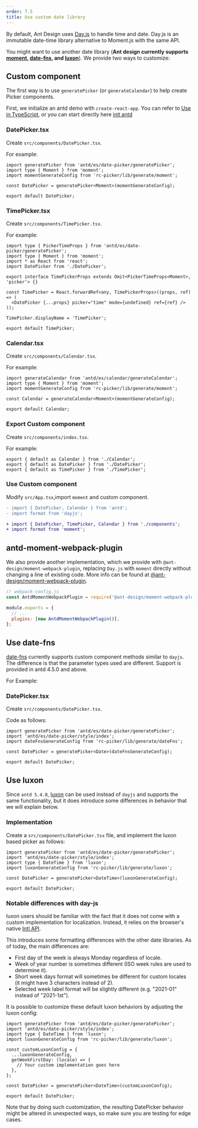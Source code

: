 ```yaml
---
order: 7.5
title: Use custom date library
---
```


By default, Ant Design uses [Day.js](https://day.js.org) to handle time and date. Day.js is an immutable date-time library alternative to Moment.js with the same API.

You might want to use another date library (**Ant design currently supports [moment](http://momentjs.com/), [date-fns](https://date-fns.org), and [luxon](https://moment.github.io/luxon/)**). We provide two ways to customize:

## Custom component

The first way is to use `generatePicker` (or `generateCalendar`) to help create Picker components.

First, we initialize an antd demo with `create-react-app`. You can refer to [Use in TypeScript](/docs/react/use-in-typescript), or you can start directly here [init antd](https://github.com/xiaohuoni/antd4-generate-picker/commit/47fec964e36d48bd15760f8f5abcb9655c259aa6)

### DatePicker.tsx

Create `src/components/DatePicker.tsx`.

For example:

```tsx
import generatePicker from 'antd/es/date-picker/generatePicker';
import type { Moment } from 'moment';
import momentGenerateConfig from 'rc-picker/lib/generate/moment';

const DatePicker = generatePicker<Moment>(momentGenerateConfig);

export default DatePicker;
```

### TimePicker.tsx

Create `src/components/TimePicker.tsx`.

For example:

```tsx
import type { PickerTimeProps } from 'antd/es/date-picker/generatePicker';
import type { Moment } from 'moment';
import * as React from 'react';
import DatePicker from './DatePicker';

export interface TimePickerProps extends Omit<PickerTimeProps<Moment>, 'picker'> {}

const TimePicker = React.forwardRef<any, TimePickerProps>((props, ref) => (
  <DatePicker {...props} picker="time" mode={undefined} ref={ref} />
));

TimePicker.displayName = 'TimePicker';

export default TimePicker;
```

### Calendar.tsx

Create `src/components/Calendar.tsx`.

For example:

```tsx
import generateCalendar from 'antd/es/calendar/generateCalendar';
import type { Moment } from 'moment';
import momentGenerateConfig from 'rc-picker/lib/generate/moment';

const Calendar = generateCalendar<Moment>(momentGenerateConfig);

export default Calendar;
```

### Export Custom component

Create `src/components/index.tsx`.

For example:

```tsx
export { default as Calendar } from './Calendar';
export { default as DatePicker } from './DatePicker';
export { default as TimePicker } from './TimePicker';
```

### Use Custom component

Modify `src/App.tsx`,import `moment` and custom component.

```diff
- import { DatePicker, Calendar } from 'antd';
- import format from 'dayjs';

+ import { DatePicker, TimePicker, Calendar } from './components';
+ import format from 'moment';
```

## antd-moment-webpack-plugin

We also provide another implementation, which we provide with `@ant-design/moment-webpack-plugin`, replacing `Day.js` with `moment` directly without changing a line of existing code. More info can be found at [@ant-design/moment-webpack-plugin](https://github.com/ant-design/antd-moment-webpack-plugin).

```js
// webpack-config.js
const AntdMomentWebpackPlugin = require('@ant-design/moment-webpack-plugin');

module.exports = {
  // ...
  plugins: [new AntdMomentWebpackPlugin()],
};
```

## Use date-fns

[date-fns](https://date-fns.org/) currently supports custom component methods similar to `dayjs`. The difference is that the parameter types used are different. Support is provided in antd 4.5.0 and above.

For Example:

### DatePicker.tsx

Create `src/components/DatePicker.tsx`.

Code as follows:

```tsx
import generatePicker from 'antd/es/date-picker/generatePicker';
import 'antd/es/date-picker/style/index';
import dateFnsGenerateConfig from 'rc-picker/lib/generate/dateFns';

const DatePicker = generatePicker<Date>(dateFnsGenerateConfig);

export default DatePicker;
```

## Use luxon

Since `antd 5.4.0`, [luxon](https://moment.github.io/luxon/) can be used instead of `dayjs` and supports the same functionality, but it does introduce some differences in behavior that we will explain below.

### Implementation

Create a `src/components/DatePicker.tsx` file, and implement the luxon based picker as follows:

```tsx
import generatePicker from 'antd/es/date-picker/generatePicker';
import 'antd/es/date-picker/style/index';
import type { DateTime } from 'luxon';
import luxonGenerateConfig from 'rc-picker/lib/generate/luxon';

const DatePicker = generatePicker<DateTime>(luxonGenerateConfig);

export default DatePicker;
```

### Notable differences with day-js

luxon users should be familiar with the fact that it does not come with a custom implementation for localization. Instead, it relies on the browser's native [Intl API](https://developer.mozilla.org/en-US/docs/Web/JavaScript/Reference/Global_Objects/Intl).

This introduces some formatting differences with the other date libraries. As of today, the main differences are:

- First day of the week is always Monday regardless of locale.
- Week of year number is sometimes different (ISO week rules are used to determine it).
- Short week days format will sometimes be different for custom locales (it might have 3 characters instead of 2).
- Selected week label format will be slightly different (e.g. "2021-01" instead of "2021-1st").

It is possible to customize these default luxon behaviors by adjusting the luxon config:

```tsx
import generatePicker from 'antd/es/date-picker/generatePicker';
import 'antd/es/date-picker/style/index';
import type { DateTime } from 'luxon';
import luxonGenerateConfig from 'rc-picker/lib/generate/luxon';

const customLuxonConfig = {
  ...luxonGenerateConfig,
  getWeekFirstDay: (locale) => {
    // Your custom implementation goes here
  },
};

const DatePicker = generatePicker<DateTime>(customLuxonConfig);

export default DatePicker;
```

Note that by doing such customization, the resulting DatePicker behavior might be altered in unexpected ways, so make sure you are testing for edge cases.
